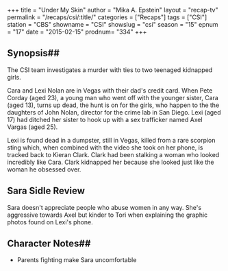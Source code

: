 +++
title = "Under My Skin"
author = "Mika A. Epstein"
layout = "recap-tv"
permalink = "/recaps/csi/:title/"
categories = ["Recaps"]
tags = ["CSI"]
station = "CBS"
showname = "CSI"
showslug = "csi"
season = "15"
epnum = "17"
date = "2015-02-15"
prodnum= "334"
+++

## Synopsis## 

The CSI team investigates a murder with ties to two teenaged kidnapped girls.

Cara and Lexi Nolan are in Vegas with their dad's credit card. When Pete Corday (aged 23), a young man who went off with the younger sister, Cara (aged 13), turns up dead, the hunt is on for the girls, who happen to the the daughters of John Nolan, director for the crime lab in San Diego. Lexi (aged 17) had ditched her sister to hook up with a sex trafficker named Axel Vargas (aged 25).

Lexi is found dead in a dumpster, still in Vegas, killed from a rare scorpion sting which, when combined with the video she took on her phone, is tracked back to Kieran Clark. Clark had been stalking a woman who looked incredibly like Cara. Clark kidnapped her because she looked just like the woman he obsessed over.

## Sara Sidle Review
Sara doesn't appreciate people who abuse women in any way. She's aggressive towards Axel but kinder to Tori when explaining the graphic photos found on Lexi's phone.

## Character Notes## 

* Parents fighting make Sara uncomfortable